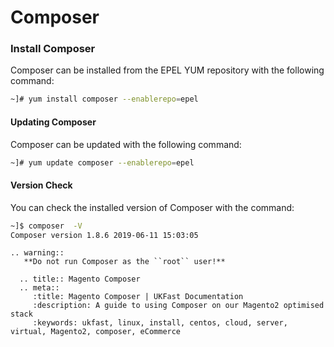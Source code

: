 # Composer

### Install Composer

Composer can be installed from the EPEL YUM repository with the following command:

```bash
~]# yum install composer --enablerepo=epel
```

#### Updating Composer

Composer can be updated with the following command:

```bash
~]# yum update composer --enablerepo=epel
```

#### Version Check

You can check the installed version of Composer with the command:

```bash
~]$ composer  -V
Composer version 1.8.6 2019-06-11 15:03:05
```

```eval_rst
.. warning::
   **Do not run Composer as the ``root`` user!**
```

```eval_rst
  .. title:: Magento Composer
  .. meta::
     :title: Magento Composer | UKFast Documentation
     :description: A guide to using Composer on our Magento2 optimised stack
     :keywords: ukfast, linux, install, centos, cloud, server, virtual, Magento2, composer, eCommerce
```
